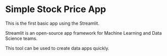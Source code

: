 # Simple Stock Price App

This is the first basic app using the Streamlit.

Streamlit is an open-source app framework for Machine Learning and Data Science teams.

This tool can be used to create data apps quickly. 